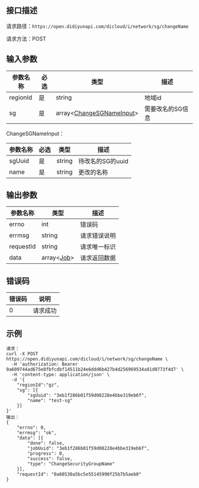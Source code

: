 ## 接口描述
请求路径：`https://open.didiyunapi.com/dicloud/i/network/sg/changeName`

请求方法：POST
## 输入参数
|参数名称 | 必选 | 类型 | 描述|
|--------|-----|-----|-----|
| regionId | 是 | string | 地域id |
| sg | 是 | array<[ChangeSGNameInput](#ChangeSGNameInput)> | 需要改名的SG信息 |

<span id="ChangeSGNameInput"></span>
ChangeSGNameInput：

|参数名称 | 必选 | 类型 | 描述|
|--------|-----|-----|-----|
| sgUuid     | 是 |   string  |  待改名的SG的uuid    |
| name     | 是 |   string  |  更改的名称    |


## 输出参数
|参数名称  | 类型 | 描述|
|--------|-----|-----|
|errno | int  |错误码 |
|errmsg|string|请求错误说明	|
|requestId |string|请求唯一标识 |
|data | array<[Job](/static/docs-content/products/通用响应结构.md#Job)>	 | 请求返回数据 | 


## 错误码
| 错误码 | 说明    |
|-------|---------|
| 0    | 请求成功  |

## 示例

```
请求：
curl -X POST https://open.didiyunapi.com/dicloud/i/network/sg/changeName \
  -H 'authorization: Bearer 9a609744ad675e8fbfcdbf14511b24e6ddd6b427b4d256969534a81d0773f4d7' \
  -H 'content-type: application/json' \
  -d '{
    "regionId":"gz",
	"sg": [{
		"sgUuid": "3eb1f286b01f59d08228e4bbe319eb6f",
		"name": "test-sg"
	}]
}'
输出：
{
	"errno": 0,
	"errmsg": "ok",
	"data": [{
		"done": false,
		"jobUuid": "3eb1f286b01f59d08228e4bbe319eb6f",
		"progress": 0,
		"success": false,
		"type": "ChangeSecurityGroupName"
	}],
	"requestId": "0a60538a5bc5e55145990f25b7b5aeb0"
}
```
